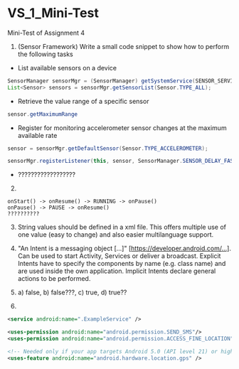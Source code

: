 # VS_1_Mini-Test
Mini-Test of Assignment 4


1. (Sensor Framework)
Write a small code snippet to show how to perform the following tasks
  * List available sensors on a device
  ``` java
  SensorManager sensorMgr = (SensorManager) getSystemService(SENSOR_SERVICE);
  List<Sensor> sensors = sensorMgr.getSensorList(Sensor.TYPE_ALL);
  ```
  * Retrieve the value range of a specific sensor
  ```java
  sensor.getMaximumRange
  ```
  * Register for monitoring accelerometer sensor changes at the maximum available rate
  ```java
  sensor = sensorMgr.getDefaultSensor(Sensor.TYPE_ACCELEROMETER);
  
  sensorMgr.registerListener(this, sensor, SensorManager.SENSOR_DELAY_FASTEST);
  ```
  
  * ??????????????????
  
2. 
```
onStart() -> onResume() -> RUNNING -> onPause()
onPause() -> PAUSE -> onResume()
??????????
```
3. String values should be defined in a xml file. This offers multiple use of one value (easy to change) and also easier multilanguage support.

4. "An Intent is a messaging object [...]" [https://developer.android.com/...]. Can be used to start Activity, Services or deliver a broadcast. Explicit Intents have to specify the components by name (e.g. class name) and are used inside the own application. Implicit Intents declare general actions to be performed.
5. a) false, b) false???, c) true, d) true??
6.
```xml
<service android:name=".ExampleService" />

<uses-permission android:name="android.permission.SEND_SMS"/>
<uses-permission android:name="android.permission.ACCESS_FINE_LOCATION" />

<!-- Needed only if your app targets Android 5.0 (API level 21) or higher. -->
<uses-feature android:name="android.hardware.location.gps" />
```
